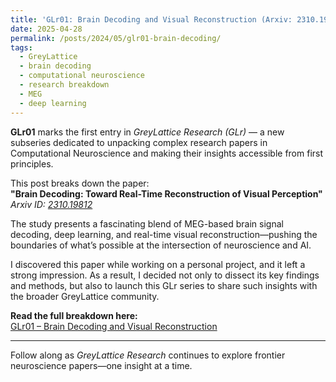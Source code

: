```yaml
---
title: 'GLr01: Brain Decoding and Visual Reconstruction (Arxiv: 2310.19812)'
date: 2025-04-28
permalink: /posts/2024/05/glr01-brain-decoding/
tags:
  - GreyLattice
  - brain decoding
  - computational neuroscience
  - research breakdown
  - MEG
  - deep learning
---
```


**GLr01** marks the first entry in *GreyLattice Research (GLr)* — a new subseries dedicated to unpacking complex research papers in Computational Neuroscience and making their insights accessible from first principles.

This post breaks down the paper:  
**"Brain Decoding: Toward Real-Time Reconstruction of Visual Perception"**  
*Arxiv ID: [2310.19812](https://arxiv.org/abs/2310.19812)*

The study presents a fascinating blend of MEG-based brain signal decoding, deep learning, and real-time visual reconstruction—pushing the boundaries of what’s possible at the intersection of neuroscience and AI.

I discovered this paper while working on a personal project, and it left a strong impression. As a result, I decided not only to dissect its key findings and methods, but also to launch this GLr series to share such insights with the broader GreyLattice community.

**Read the full breakdown here:**  
[GLr01 – Brain Decoding and Visual Reconstruction](https://greylattice.substack.com/p/glr01)

---

Follow along as *GreyLattice Research* continues to explore frontier neuroscience papers—one insight at a time.
